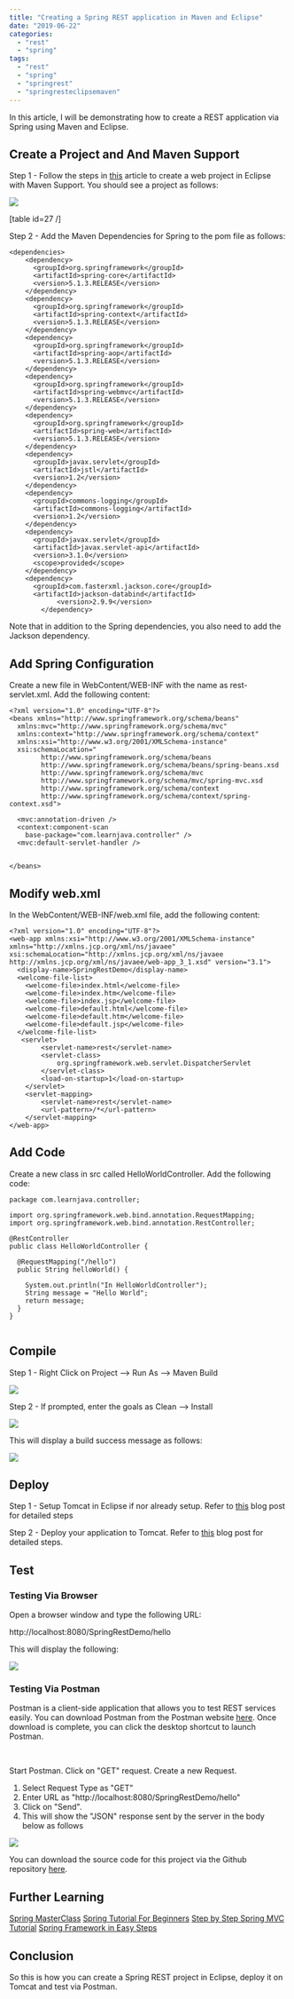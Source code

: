 ```yaml
---
title: "Creating a Spring REST application in Maven and Eclipse"
date: "2019-06-22"
categories: 
  - "rest"
  - "spring"
tags: 
  - "rest"
  - "spring"
  - "springrest"
  - "springresteclipsemaven"
---
```


In this article, I will be demonstrating how to create a REST application via Spring using Maven and Eclipse.

## Create a Project and And Maven Support

Step 1 - Follow the steps in [this](https://learnjava.co.in/how-to-create-a-maven-web-project-in-eclipse/) article to create a web project in Eclipse with Maven Support. You should see a project as follows:

[![](images/project-205x300.png)](https://learnjava.co.in/wp-content/uploads/2019/06/project.png)

\[table id=27 /\]

Step 2 - Add the Maven Dependencies for Spring to the pom file as follows:

```
<dependencies>
    <dependency>
      <groupId>org.springframework</groupId>
      <artifactId>spring-core</artifactId>
      <version>5.1.3.RELEASE</version>
    </dependency>
    <dependency>
      <groupId>org.springframework</groupId>
      <artifactId>spring-context</artifactId>
      <version>5.1.3.RELEASE</version>
    </dependency>
    <dependency>
      <groupId>org.springframework</groupId>
      <artifactId>spring-aop</artifactId>
      <version>5.1.3.RELEASE</version>
    </dependency>
    <dependency>
      <groupId>org.springframework</groupId>
      <artifactId>spring-webmvc</artifactId>
      <version>5.1.3.RELEASE</version>
    </dependency>
    <dependency>
      <groupId>org.springframework</groupId>
      <artifactId>spring-web</artifactId>
      <version>5.1.3.RELEASE</version>
    </dependency>
    <dependency>
      <groupId>javax.servlet</groupId>
      <artifactId>jstl</artifactId>
      <version>1.2</version>
    </dependency>
    <dependency>
      <groupId>commons-logging</groupId>
      <artifactId>commons-logging</artifactId>
      <version>1.2</version>
    </dependency>
    <dependency>
      <groupId>javax.servlet</groupId>
      <artifactId>javax.servlet-api</artifactId>
      <version>3.1.0</version>
      <scope>provided</scope>
    </dependency>
    <dependency>
      <groupId>com.fasterxml.jackson.core</groupId>
      <artifactId>jackson-databind</artifactId>
            <version>2.9.9</version>
        </dependency>
```

Note that in addition to the Spring dependencies, you also need to add the Jackson dependency.

## Add Spring Configuration

Create a new file in WebContent/WEB-INF with the name as rest-servlet.xml. Add the following content:

```
<?xml version="1.0" encoding="UTF-8"?>
<beans xmlns="http://www.springframework.org/schema/beans"
  xmlns:mvc="http://www.springframework.org/schema/mvc"
  xmlns:context="http://www.springframework.org/schema/context"
  xmlns:xsi="http://www.w3.org/2001/XMLSchema-instance"
  xsi:schemaLocation="
        http://www.springframework.org/schema/beans     
        http://www.springframework.org/schema/beans/spring-beans.xsd
        http://www.springframework.org/schema/mvc 
        http://www.springframework.org/schema/mvc/spring-mvc.xsd
        http://www.springframework.org/schema/context 
        http://www.springframework.org/schema/context/spring-context.xsd">
 
  <mvc:annotation-driven />
  <context:component-scan
    base-package="com.learnjava.controller" />
  <mvc:default-servlet-handler />
 

</beans>
```

## Modify web.xml

In the WebContent/WEB-INF/web.xml file, add the following content:

```
<?xml version="1.0" encoding="UTF-8"?>
<web-app xmlns:xsi="http://www.w3.org/2001/XMLSchema-instance" xmlns="http://xmlns.jcp.org/xml/ns/javaee" xsi:schemaLocation="http://xmlns.jcp.org/xml/ns/javaee http://xmlns.jcp.org/xml/ns/javaee/web-app_3_1.xsd" version="3.1">
  <display-name>SpringRestDemo</display-name>
  <welcome-file-list>
    <welcome-file>index.html</welcome-file>
    <welcome-file>index.htm</welcome-file>
    <welcome-file>index.jsp</welcome-file>
    <welcome-file>default.html</welcome-file>
    <welcome-file>default.htm</welcome-file>
    <welcome-file>default.jsp</welcome-file>
  </welcome-file-list>
   <servlet>
        <servlet-name>rest</servlet-name>
        <servlet-class>
            org.springframework.web.servlet.DispatcherServlet
        </servlet-class>
        <load-on-startup>1</load-on-startup>
    </servlet>
    <servlet-mapping>
        <servlet-name>rest</servlet-name>
        <url-pattern>/*</url-pattern>
    </servlet-mapping>	
</web-app>
```

## Add Code

Create a new class in src called HelloWorldController. Add the following code:

```
package com.learnjava.controller;

import org.springframework.web.bind.annotation.RequestMapping;
import org.springframework.web.bind.annotation.RestController;

@RestController
public class HelloWorldController {

  @RequestMapping("/hello")
  public String helloWorld() {
 
    System.out.println("In HelloWorldController");
    String message = "Hello World";
    return message;
  }
}


```

## Compile

Step 1 - Right Click on Project --> Run As --> Maven Build

[![](images/c1-300x298.png)](https://learnjava.co.in/wp-content/uploads/2019/06/c1.png)

Step 2 - If prompted, enter the goals as Clean --> Install

[![](images/c2-300x248.png)](https://learnjava.co.in/wp-content/uploads/2019/06/c2.png)

This will display a build success message as follows:

[![](images/c3-300x110.png)](https://learnjava.co.in/wp-content/uploads/2019/06/c3.png)

## Deploy

Step 1 - Setup Tomcat in Eclipse if nor already setup. Refer to [this](https://learnjava.co.in/how-to-setup-tomcat-in-eclipse/) blog post for detailed steps

Step 2 - Deploy your application to Tomcat. Refer to [this](https://learnjava.co.in/how-to-deploy-an-application-on-tomcat-server-in-eclipse/) blog post for detailed steps.

## Test

### Testing Via Browser

Open a browser window and type the following URL:

http://localhost:8080/SpringRestDemo/hello

This will display the following:

[![](images/t1-1-300x264.png)](https://learnjava.co.in/wp-content/uploads/2019/06/t1-1.png)

### Testing Via Postman

Postman is a client-side application that allows you to test REST services easily. You can download Postman from the Postman website [here](https://www.getpostman.com/downloads/). Once download is complete, you can click the desktop shortcut to launch Postman.

 

Start Postman. Click on "GET" request. Create a new Request.

1. Select Request Type as "GET"
2. Enter URL as "http://localhost:8080/SpringRestDemo/hello"
3. Click on "Send".
4. This will show the "JSON" response sent by the server in the body below as follows

[![](images/p3-300x156.png)](https://learnjava.co.in/wp-content/uploads/2019/06/p3.png)

You can download the source code for this project via the Github repository [here](https://github.com/learnjavawithreshma/SpringRestDemo).

## Further Learning

[Spring MasterClass](https://click.linksynergy.com/deeplink?id=MnzIZAZNE5Y&mid=39197&murl=https%3A%2F%2Fwww.udemy.com%2Fcourse%2Fjava-spring-framework-masterclass%2F) [Spring Tutorial For Beginners](https://click.linksynergy.com/deeplink?id=MnzIZAZNE5Y&mid=39197&murl=https%3A%2F%2Fwww.udemy.com%2Fcourse%2Fspring-tutorial-for-beginners%2F) [Step by Step Spring MVC Tutorial](https://click.linksynergy.com/deeplink?id=MnzIZAZNE5Y&mid=39197&murl=https%3A%2F%2Fwww.udemy.com%2Fcourse%2Fspring-mvc-tutorial-for-beginners-step-by-step%2F) [Spring Framework in Easy Steps](https://click.linksynergy.com/deeplink?id=MnzIZAZNE5Y&mid=39197&murl=https%3A%2F%2Fwww.udemy.com%2Fcourse%2Fspringframeworkineasysteps%2F)

## Conclusion

So this is how you can create a Spring REST project in Eclipse, deploy it on Tomcat and test via Postman.
